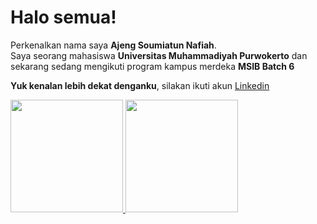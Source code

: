 # Halo semua! 

Perkenalkan nama saya **Ajeng Soumiatun Nafiah**.<br>
Saya seorang mahasiswa **Universitas Muhammadiyah Purwokerto** dan sekarang sedang mengikuti program kampus merdeka **MSIB Batch 6**

**Yuk kenalan lebih dekat denganku**, silakan ikuti akun [Linkedin](https://www.linkedin.com/in/gilang-adhan/](https://www.linkedin.com/in/ajeng-soumiatun-nafiah-b867a52a2/)https://www.linkedin.com/in/ajeng-soumiatun-nafiah-b867a52a2/)
<p align="left">
<a href="https://github.com/ajengsn">
  <img height="180em" src="https://github-readme-stats-eight-theta.vercel.app/api?username=penuliscode&show_icons=true&theme=algolia&include_all_commits=true&count_private=true"/>
  <img height="180em" src="https://github-readme-stats-eight-theta.vercel.app/api/top-langs/?username=ajengsn&layout=compact&theme=algolia"/>
</a>
</p>
